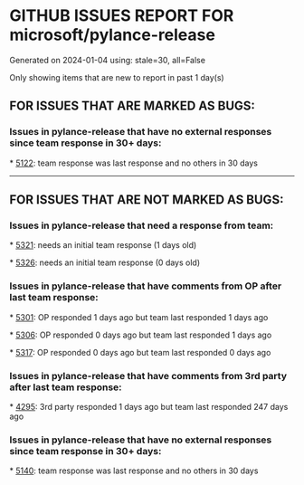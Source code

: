
# GITHUB ISSUES REPORT FOR microsoft/pylance-release


Generated on 2024-01-04 using: stale=30, all=False


Only showing items that are new to report in past 1 day(s)


## FOR ISSUES THAT ARE MARKED AS BUGS:


### Issues in pylance-release that have no external responses since team response in 30+ days:


\* [5122](https://github.com/microsoft/pylance-release/issues/5122 "auto adding type hint for typing.Union, but the syntax is not supported in old python version"): team response was last response and no others in 30 days

---

## FOR ISSUES THAT ARE NOT MARKED AS BUGS:


### Issues in pylance-release that need a response from team:


\* [5321](https://github.com/microsoft/pylance-release/issues/5321 "Python code suggests list information, horizontal separator foreground color can not be custom modified"): needs an initial team response (1 days old)

\* [5326](https://github.com/microsoft/pylance-release/issues/5326 "&quot;Received redundant open text document command&quot; when working off mapped network drive"): needs an initial team response (0 days old)

### Issues in pylance-release that have comments from OP after last team response:


\* [5301](https://github.com/microsoft/pylance-release/issues/5301 "[ms-python.python] provider FAILED"): OP responded 1 days ago but team last responded 1 days ago

\* [5306](https://github.com/microsoft/pylance-release/issues/5306 "Pylance does not recognize 'import cpuinfo' "): OP responded 0 days ago but team last responded 1 days ago

\* [5317](https://github.com/microsoft/pylance-release/issues/5317 "Those paths wrote in .pth files should be including to search paths"): OP responded 0 days ago but team last responded 0 days ago

### Issues in pylance-release that have comments from 3rd party after last team response:


\* [4295](https://github.com/microsoft/pylance-release/issues/4295 "Slow computer -> &quot;Expected 0 positional arguments&quot;"): 3rd party responded 1 days ago but team last responded 247 days ago

### Issues in pylance-release that have no external responses since team response in 30+ days:


\* [5140](https://github.com/microsoft/pylance-release/issues/5140 "Previously-checked literals are offered in `match`/`case`"): team response was last response and no others in 30 days
